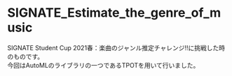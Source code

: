 # SIGNATE_Estimate_the_genre_of_music

SIGNATE Student Cup 2021春：楽曲のジャンル推定チャレンジ!!に挑戦した時のものです。  
今回はAutoMLのライブラリの一つであるTPOTを用いて行いました。  
